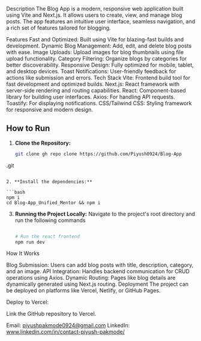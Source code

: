 Description
The Blog App is a modern, responsive web application built using Vite and Next.js. It allows users to create, view, and manage blog posts. The app features an intuitive user interface, seamless navigation, and a rich set of features tailored for blogging.

Features
Fast and Optimized: Built using Vite for blazing-fast builds and development.
Dynamic Blog Management: Add, edit, and delete blog posts with ease.
Image Uploads: Upload images for blog thumbnails using file upload functionality.
Category Filtering: Organize blogs by categories for better discoverability.
Responsive Design: Fully optimized for mobile, tablet, and desktop devices.
Toast Notifications: User-friendly feedback for actions like submission and errors.
Tech Stack
Vite: Frontend build tool for fast development and optimized builds.
Next.js: React framework with server-side rendering and routing capabilities.
React: Component-based library for building user interfaces.
Axios: For handling API requests.
Toastify: For displaying notifications.
CSS/Tailwind CSS: Styling framework for responsive and modern design.

## How to Run

1. **Clone the Repository:**

   ```bash
   git clone gh repo clone https://github.com/Piyush0924/Blog-App
.git
   ```

2. **Install the dependencies:**

   ```bash
   npm i
   cd Blog-App_Unified_Mentor && npm i
   ```

3. **Running the Project Locally:** Navigate to the project's root directory and run the following commands

   ```bash

   # Run the react frontend
   npm run dev


How It Works

Blog Submission: Users can add blog posts with title, description, category, and an image.
API Integration: Handles backend communication for CRUD operations using Axios.
Dynamic Routing: Pages like blog details are dynamically generated using Next.js routing.
Deployment
The project can be deployed on platforms like Vercel, Netlify, or GitHub Pages.


Deploy to Vercel:

Link the GitHub repository to Vercel.



Email: piyushpakmode0924@gmail.com
LinkedIn: www.linkedin.com/in/contact-piyush-pakmode/
